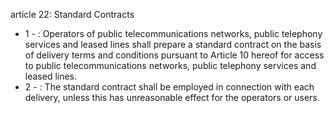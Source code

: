 article 22: Standard Contracts

<ul>
			<li>1 - : Operators of public telecommunications networks, public telephony services and leased lines shall prepare a standard contract on the basis of delivery terms and conditions pursuant to Article 10 hereof for access to public telecommunications networks, public telephony services and leased lines.<ul>
			</ul></li>			<li>2 - : The standard contract shall be employed in connection with each delivery, unless this has unreasonable effect for the operators or users.<ul>
			</ul></li></ul>